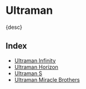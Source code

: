 # Ultraman

{desc}


## Index

- [Ultraman Infinity](Ultraman%20Infinity.md)
- [Ultraman Horizon](Ultraman%20Horizon.md)
- [Ultraman S](Ultraman%20S.md)
- [Ultraman Miracle Brothers](Miracle%20Brothers.md)

